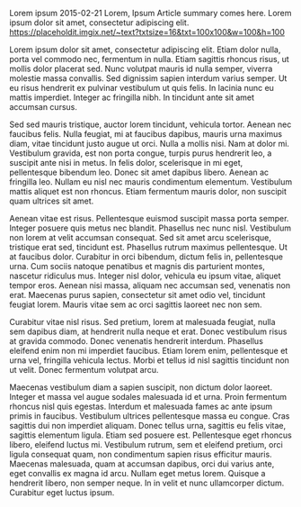 Lorem ipsum
2015-02-21
Lorem, Ipsum
Article summary comes here. Lorem ipsum dolor sit amet, consectetur adipiscing elit.
https://placeholdit.imgix.net/~text?txtsize=16&txt=100x100&w=100&h=100

Lorem ipsum dolor sit amet, consectetur adipiscing elit. Etiam dolor nulla, porta vel commodo nec, fermentum in nulla. Etiam sagittis rhoncus risus, ut mollis dolor placerat sed. Nunc volutpat mauris id nulla semper, viverra molestie massa convallis. Sed dignissim sapien interdum varius semper. Ut eu risus hendrerit ex pulvinar vestibulum ut quis felis. In lacinia nunc eu mattis imperdiet. Integer ac fringilla nibh. In tincidunt ante sit amet accumsan cursus.

Sed sed mauris tristique, auctor lorem tincidunt, vehicula tortor. Aenean nec faucibus felis. Nulla feugiat, mi at faucibus dapibus, mauris urna maximus diam, vitae tincidunt justo augue ut orci. Nulla a mollis nisi. Nam at dolor mi. Vestibulum gravida, est non porta congue, turpis purus hendrerit leo, a suscipit ante nisi in metus. In felis dolor, scelerisque in mi eget, pellentesque bibendum leo. Donec sit amet dapibus libero. Aenean ac fringilla leo. Nullam eu nisl nec mauris condimentum elementum. Vestibulum mattis aliquet est non rhoncus. Etiam fermentum mauris dolor, non suscipit quam ultrices sit amet.

Aenean vitae est risus. Pellentesque euismod suscipit massa porta semper. Integer posuere quis metus nec blandit. Phasellus nec nunc nisl. Vestibulum non lorem at velit accumsan consequat. Sed sit amet arcu scelerisque, tristique erat sed, tincidunt est. Phasellus rutrum maximus pellentesque. Ut at faucibus dolor. Curabitur in orci bibendum, dictum felis in, pellentesque urna. Cum sociis natoque penatibus et magnis dis parturient montes, nascetur ridiculus mus. Integer nisl dolor, vehicula eu ipsum vitae, aliquet tempor eros. Aenean nisi massa, aliquam nec accumsan sed, venenatis non erat. Maecenas purus sapien, consectetur sit amet odio vel, tincidunt feugiat lorem. Mauris vitae sem ac orci sagittis laoreet nec non sem.

Curabitur vitae nisl risus. Sed pretium, lorem at malesuada feugiat, nulla sem dapibus diam, at hendrerit nulla neque et erat. Donec vestibulum risus at gravida commodo. Donec venenatis hendrerit interdum. Phasellus eleifend enim non mi imperdiet faucibus. Etiam lorem enim, pellentesque et urna vel, fringilla vehicula lectus. Morbi et tellus id nisl sagittis tincidunt non ut velit. Donec fermentum volutpat arcu.

Maecenas vestibulum diam a sapien suscipit, non dictum dolor laoreet. Integer et massa vel augue sodales malesuada id et urna. Proin fermentum rhoncus nisl quis egestas. Interdum et malesuada fames ac ante ipsum primis in faucibus. Vestibulum ultrices pellentesque massa eu congue. Cras sagittis dui non imperdiet aliquam. Donec tellus urna, sagittis eu felis vitae, sagittis elementum ligula. Etiam sed posuere est. Pellentesque eget rhoncus libero, eleifend luctus mi. Vestibulum rutrum, sem et eleifend pretium, orci ligula consequat quam, non condimentum sapien risus efficitur mauris. Maecenas malesuada, quam at accumsan dapibus, orci dui varius ante, eget convallis ex magna id arcu. Nullam eget metus lorem. Quisque a hendrerit libero, non semper neque. In in velit et nunc ullamcorper dictum. Curabitur eget luctus ipsum.